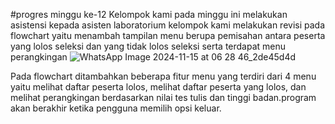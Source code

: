 #progres minggu ke-12
Kelompok kami pada minggu ini melakukan asistensi kepada asisten laboratorium 
kelompok kami melakukan revisi pada flowchart yaitu menambah tampilan menu berupa pemisahan antara peserta yang lolos seleksi dan yang tidak lolos seleksi serta terdapat menu perangkingan 
![WhatsApp Image 2024-11-15 at 06 28 46_2de45d4d](https://github.com/user-attachments/assets/28b40412-0500-4a41-a67f-70ac543e2363)

Pada flowchart ditambahkan beberapa fitur menu yang terdiri dari 4 menu yaitu melihat daftar peserta lolos, melihat daftar peserta yang lolos, dan melihat perangkingan berdasarkan nilai tes tulis dan tinggi badan.program akan berakhir ketika pengguna memilih opsi keluar.
